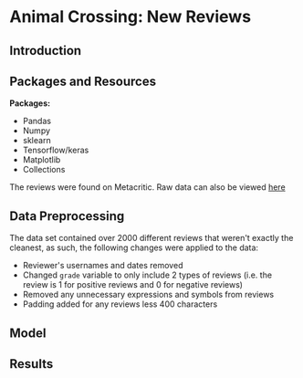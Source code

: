 # Animal Crossing: New Reviews 
## Introduction 
## Packages and Resources  
**Packages:**
  - Pandas
  - Numpy
  - sklearn
  - Tensorflow/keras
  - Matplotlib
  - Collections 


The reviews were found on Metacritic. Raw data can also be viewed [here](https://github.com/William0n/Animal-Crossing-Reviews/blob/master/AC%20data.csv)

## Data Preprocessing
The data set contained over 2000 different reviews that weren't exactly the cleanest, as such, the following changes were applied to the data:
  - Reviewer's usernames and dates removed
  - Changed `grade` variable to only include 2 types of reviews (i.e. the review is 1 for positive reviews and 0 for negative reviews)
  - Removed any unnecessary expressions and symbols from reviews
  - Padding added for any reviews less 400 characters 
  
## Model
## Results 
